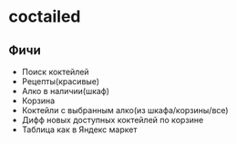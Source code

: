 # coctailed

## Фичи
- Поиск коктейлей
- Рецепты(красивые)
- Алко в наличии(шкаф)
- Корзина
- Коктейли с выбранным алко(из шкафа/корзины/все)
- Дифф новых доступных коктейлей по корзине
- Таблица как в Яндекс маркет
